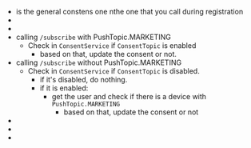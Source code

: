 - is the general constens one nthe one that you call during registration
-
-
- calling `/subscribe` with PushTopic.MARKETING
	- Check in `ConsentService` if `ConsentTopic` is enabled
		- based on that, update the consent or not.
- calling `/subscribe` without PushTopic.MARKETING
	- Check in `ConsentService` if `ConsentTopic` is disabled.
		- if it's disabled, do nothing.
		- if it is enabled:
			- get the user and check if there is a device with `PushTopic.MARKETING`
				- based on that, update the consent or not
-
-
-